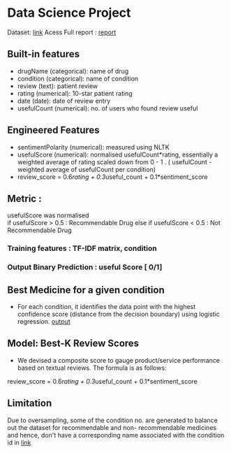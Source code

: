 # Data Science Project

Dataset: [link](https://archive.ics.uci.edu/dataset/462/drug+review+dataset+drugs+com)
Acess Full report : [report](https://github.com/AdityaGirdhar/cse558-data-science/blob/main/DSc%20Final%20Presentation.pdf)
## Built-in features
- drugName (categorical): name of drug
- condition (categorical): name of condition
- review (text): patient review
- rating (numerical): 10-star patient rating
- date (date): date of review entry
- usefulCount (numerical): no. of users who found review useful

## Engineered Features
- sentimentPolarity (numerical): measured using NLTK
- usefulScore (numerical): normalised usefulCount*rating, essentially a weighted average of rating scaled down from 0 - 1 . ( usefulCount - weighted average of usefulCount per condition)
- review_score = 0.6*rating + 0.3*useful_count + 0.1*sentiment_score
## Metric : 
usefulScore was normalised  
if usefulScore  > 0.5 :  Recommendable Drug 
else if usefulScore  < 0.5 :  Not Recommendable Drug

### Training features : TF-IDF matrix, condition
### Output Binary Prediction : useful Score [ 0/1]


## Best Medicine for a given condition
- For each condition, it identifies the data point with the highest confidence score (distance from the decision boundary) using logistic regression.  [output](output.txt)

## Model: Best-K Review Scores

- We devised a composite score to gauge product/service performance based on textual reviews. The formula is as follows:

 review_score = 0.6*rating + 0.3*useful_count + 0.1*sentiment_score
## Limitation

Due to oversampling, some of the condition no. are generated to balance out the dataset for recommendable and non- recommendable medicines and hence, don't have a corresponding name associated with the condition id in [link](output.txt)
